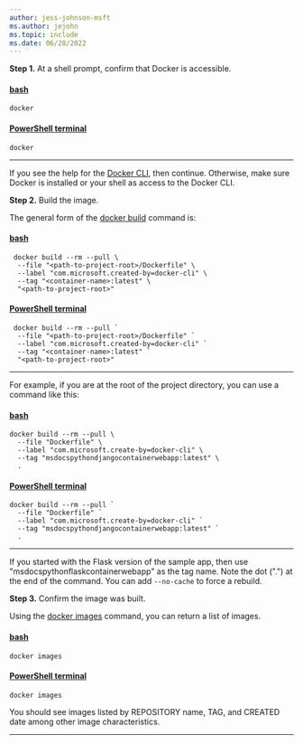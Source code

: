 ```yaml
---
author: jess-johnson-msft
ms.author: jejohn
ms.topic: include
ms.date: 06/28/2022
---
```


**Step 1.** At a shell prompt, confirm that Docker is accessible.

#### [bash](#tab/terminal-bash)

```Docker CLI
docker
```

#### [PowerShell terminal](#tab/terminal-powershell)

```Docker CLI
docker
```

---

If you see the help for the [Docker CLI](https://docs.docker.com/engine/reference/commandline/cli/), then continue. Otherwise, make sure Docker is installed or your shell as access to the Docker CLI.

**Step 2.** Build the image.

The general form of the [docker build](https://docs.docker.com/engine/reference/commandline/build/) command is:

#### [bash](#tab/terminal-bash)

```
 docker build --rm --pull \
  --file "<path-to-project-root>/Dockerfile" \
  --label "com.microsoft.created-by=docker-cli" \
  --tag "<container-name>:latest" \
  "<path-to-project-root>" 
```

#### [PowerShell terminal](#tab/terminal-powershell)

```
 docker build --rm --pull `
  --file "<path-to-project-root>/Dockerfile" `
  --label "com.microsoft.created-by=docker-cli" `
  --tag "<container-name>:latest" `
  "<path-to-project-root>" 
```

---

For example, if you are at the root of the project directory, you can use a command like this:

#### [bash](#tab/terminal-bash)

```
docker build --rm --pull \
  --file "Dockerfile" \
  --label "com.microsoft.create-by=docker-cli" \
  --tag "msdocspythondjangocontainerwebapp:latest" \
  .
```

#### [PowerShell terminal](#tab/terminal-powershell)

```
docker build --rm --pull `
  --file "Dockerfile" `
  --label "com.microsoft.create-by=docker-cli" `
  --tag "msdocspythondjangocontainerwebapp:latest" `
  .
```

---

If you started with the Flask version of the sample app, then use "msdocspythonflaskcontainerwebapp" as the tag name. Note the dot (".") at the end of the command. You can add `--no-cache` to force a rebuild.

**Step 3.** Confirm the image was built.

Using the [docker images](https://docs.docker.com/engine/reference/commandline/images/) command, you can return a list of images.

#### [bash](#tab/terminal-bash)

```
docker images
```
#### [PowerShell terminal](#tab/terminal-powershell)

```
docker images
```

You should see images listed by REPOSITORY name, TAG, and CREATED date among other image characteristics.

---
